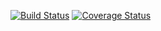 [![Build Status](https://app.travis-ci.com/ts4044/swe1-app.svg?branch=main)](https://app.travis-ci.com/ts4044/swe1-app)
[![Coverage Status](https://coveralls.io/repos/github/ts4044/swe1-app/badge.svg?branch=main)](https://coveralls.io/github/ts4044/swe1-app?branch=main)